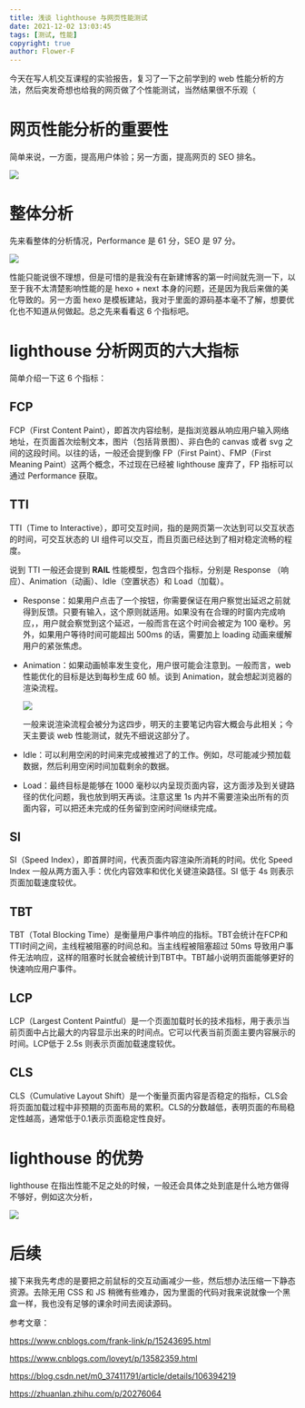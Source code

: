 ```yaml
---
title: 浅谈 lighthouse 与网页性能测试
date: 2021-12-02 13:03:45
tags: [测试, 性能]
copyright: true
author: Flower-F
---
```

今天在写人机交互课程的实验报告，复习了一下之前学到的 web 性能分析的方法，然后突发奇想也给我的网页做了个性能测试，当然结果很不乐观（

# 网页性能分析的重要性

简单来说，一方面，提高用户体验；另一方面，提高网页的 SEO 排名。

![](https://cdn.jsdelivr.net/gh/Flower-F/picture@main/img/lighthouse.jpg)

# 整体分析

先来看整体的分析情况，Performance 是 61 分，SEO 是 97 分。

![](https://cdn.jsdelivr.net/gh/Flower-F/picture@main/img/115537.jpg)

性能只能说很不理想，但是可惜的是我没有在新建博客的第一时间就先测一下，以至于我不太清楚影响性能的是 hexo + next 本身的问题，还是因为我后来做的美化导致的。另一方面 hexo 是模板建站，我对于里面的源码基本毫不了解，想要优化也不知道从何做起。总之先来看看这 6 个指标吧。

# lighthouse 分析网页的六大指标

简单介绍一下这 6 个指标：

## FCP

FCP（First Content Paint），即首次内容绘制，是指浏览器从响应用户输入网络地址，在页面首次绘制文本，图片（包括背景图）、非白色的 canvas 或者 svg 之间的这段时间。以往的话，一般还会提到像 FP（First Paint）、FMP（First Meaning Paint）这两个概念，不过现在已经被 lighthouse 废弃了，FP 指标可以通过 Performance 获取。

## TTI

TTI（Time to Interactive），即可交互时间，指的是网页第一次达到可以交互状态的时间，可交互状态的 UI 组件可以交互，而且页面已经达到了相对稳定流畅的程度。

说到 TTI 一般还会提到 **RAIL** 性能模型，包含四个指标，分别是 Response （响应）、Animation（动画）、Idle（空置状态）和 Load（加载）。

- Response：如果用户点击了一个按钮，你需要保证在用户察觉出延迟之前就得到反馈。只要有输入，这个原则就适用。如果没有在合理的时窗内完成响应，，用户就会察觉到这个延迟，一般而言在这个时间会被定为 100 毫秒。另外，如果用户等待时间可能超出 500ms 的话，需要加上 loading 动画来缓解用户的紧张焦虑。

- Animation：如果动画帧率发生变化，用户很可能会注意到。一般而言，web 性能优化的目标是达到每秒生成 60 帧。谈到 Animation，就会想起浏览器的渲染流程。

  ![](https://cdn.jsdelivr.net/gh/Flower-F/picture@main/img/2011110316263715.png)

  一般来说渲染流程会被分为这四步，明天的主要笔记内容大概会与此相关；今天主要谈 web 性能测试，就先不细说这部分了。

- Idle：可以利用空闲的时间来完成被推迟了的工作。例如，尽可能减少预加载数据，然后利用空闲时间加载剩余的数据。

- Load：最终目标是能够在 1000 毫秒以内呈现页面内容，这方面涉及到关键路径的优化问题，我也放到明天再谈。注意这里 1s 内并不需要渲染出所有的页面内容，可以把还未完成的任务留到空闲时间继续完成。

## SI

SI（Speed Index），即首屏时间，代表页面内容渲染所消耗的时间。优化 Speed Index 一般从两方面入手：优化内容效率和优化关键渲染路径。SI 低于 4s 则表示页面加载速度较优。

## TBT

TBT（Total Blocking Time）是衡量用户事件响应的指标。TBT会统计在FCP和TTI时间之间，主线程被阻塞的时间总和。当主线程被阻塞超过 50ms 导致用户事件无法响应，这样的阻塞时长就会被统计到TBT中。TBT越小说明页面能够更好的快速响应用户事件。

## LCP

LCP（Largest Content Paintful）是一个页面加载时长的技术指标，用于表示当前页面中占比最大的内容显示出来的时间点。它可以代表当前页面主要内容展示的时间。LCP低于 2.5s 则表示页面加载速度较优。

## CLS

CLS（Cumulative Layout Shift）是一个衡量页面内容是否稳定的指标，CLS会将页面加载过程中非预期的页面布局的累积。CLS的分数越低，表明页面的布局稳定性越高，通常低于0.1表示页面稳定性良好。

# lighthouse 的优势

lighthouse 在指出性能不足之处的时候，一般还会具体之处到底是什么地方做得不够好，例如这次分析，

![](https://cdn.jsdelivr.net/gh/Flower-F/picture@main/img/125840.jpg)

# 后续

接下来我先考虑的是要把之前鼠标的交互动画减少一些，然后想办法压缩一下静态资源。去除无用 CSS 和 JS 稍微有些难办，因为里面的代码对我来说就像一个黑盒一样，我也没有足够的课余时间去阅读源码。

参考文章：

https://www.cnblogs.com/frank-link/p/15243695.html

https://www.cnblogs.com/loveyt/p/13582359.html

https://blog.csdn.net/m0_37411791/article/details/106394219

https://zhuanlan.zhihu.com/p/20276064